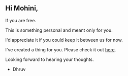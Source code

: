## Hi Mohini,
If you are free.

This is something personal and meant only for you. 

I'd appreciate it if you could keep it between us for now.

I've created a thing for you. Please check it out [here](https://fabulousthat.github.io/special/fabulous.html).

Looking forward to hearing your thoughts.

- Dhruv

